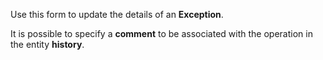 Use this form to update the details of an **Exception**.

It is possible to specify a **comment** to be associated with the operation in
the entity **history**.